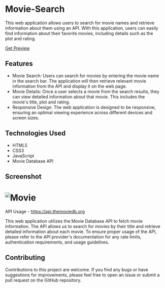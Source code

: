 # Movie-Search
This web application allows users to search for movie names and retrieve information about them using an API. With this application, users can easily find information about their favorite movies, including details such as the plot and rating.

[Get Preview](https://htmlpreview.github.io/?https://github.com/gduke-k/Movie-Search/blob/main/index.html)

## Features
- Movie Search: Users can search for movies by entering the movie name in the search bar. The application will then retrieve relevant movie information from the API and display it on the web page.
- Movie Details: Once a user selects a movie from the search results, they can view detailed information about that movie. This includes the movie's title, plot and rating.
- Responsive Design: The web application is designed to be responsive, ensuring an optimal viewing experience across different devices and screen sizes.

## Technologies Used
- HTML5
- CSS3
- JavaScript
- Movie Database API

## Screenshot
# ![Movie](https://github.com/user-attachments/assets/bf637b73-1b20-4f40-afd5-1845434c4bdf)

API Usage - https://api.themoviedb.org

This web application utilizes the Movie Database API to fetch movie information. The API allows us to search for movies by their title and retrieve detailed information about each movie. To ensure proper usage of the API, please refer to the API provider's documentation for any rate limits, authentication requirements, and usage guidelines.

## Contributing
Contributions to this project are welcome. If you find any bugs or have suggestions for improvements, please feel free to open an issue or submit a pull request on the GitHub repository.


